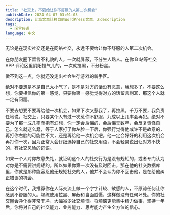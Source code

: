 ```yaml
---
title: "社交上，不要给让你不舒服的人第二次机会"
publishDate: 2024-04-07 03:01:03 
description: 此篇文章迁移自前WordPress文章，无description
tags:
  - 闲言碎语
language: 中文
---
```


无论是在现实社交还是在网络社交，永远不要给让你不舒服的人第二次机会。

在你朋友圈下留言不礼貌的人，一次就屏蔽，不分生人熟人。在你 B 站等社交 APP 评论区里阴阳怪气儿的，一次就拉黑，不分粉丝。

做不到这一点，你就还没走出社会生存游戏的新手区。

绝对不要想是不是自己太小气了，是不是对方的话没有恶意，我想多了。不要这么想，你要相信你的第一感觉，只要你第一感觉觉得对方的话留言刺耳，那这个人就一定有问题。

不要去想要不要再给他一次机会，如果下次又惹我了，再拉黑。千万不要，我负责任地说，社交上，只要某个人有过一次惹你不舒服，九成以上几率会再犯。绝对不要为了那一成几率而抱有幻想，你一定会后悔的，会后悔无数年，会反复责怪自己。怎么就这么蠢，等于人家打了你左脸一下后，你强行觉得他或许不是故意的，再打你右脸的可能性不大，还是再给他一次机会吧。他一定会好好的利用这次机会再打你一次，因为正常人会仔细选择自己的社交用语，不会轻易说出让对方不快的、有社交风险的词语。

如果一个人对你故意失礼，就证明这个人的社交行为是没有规矩的，或者专门认为对你是不需要讲规矩的。所以如果你第一次没有及时回击，那在他的社交数据库里，你就是那种能容忍他无规矩社交的人，他并不会认为你不回击他，是在给他纠正错误的机会。

在这个时代，我推荐你在人际交流上做一个字字计较、敏感的人，不原谅任何让你感到不舒服的人。熟练使用拉黑、屏蔽和当面威慑，这样做没有任何坏处。你的社交圈会净化得非常干净，大幅减少社交烦恼。将烦恼更能集中精力做事，坚持一年后，你将对自己的社交能力、业务能力、思考能力产生全方位的信心。
